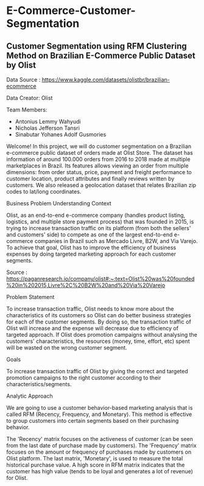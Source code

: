 # E-Commerce-Customer-Segmentation

## Customer Segmentation using RFM Clustering Method on Brazilian E-Commerce Public Dataset by Olist
Data Source : https://www.kaggle.com/datasets/olistbr/brazilian-ecommerce

Data Creator: Olist

Team Members:

- Antonius Lemmy Wahyudi
- Nicholas Jefferson Tansri
- Sinabutar Yohanes Adolf Gusmories

Welcome! In this project, we will do customer segmentation on a Brazilian e-commerce public dataset of orders made at Olist Store. The dataset has information of around 100.000 orders from 2016 to 2018 made at multiple marketplaces in Brazil. Its features allows viewing an order from multiple dimensions: from order status, price, payment and freight performance to customer location, product attributes and finally reviews written by customers. We also released a geolocation dataset that relates Brazilian zip codes to lat/long coordinates.

Business Problem Understanding
Context

Olist, as an end-to-end e-commerce company (handles product listing, logistics, and multiple store payment process) that was founded in 2015, is trying to increase transaction traffic on its platform (from both the sellers' and customers' side) to compete as one of the largest end-to-end e-commerce companies in Brazil such as Mercado Livre, B2W, and Via Varejo. To achieve that goal, Olist has to improve the efficiency of business expenses by doing targeted marketing approach for each customer segments.

Source : https://paganresearch.io/company/olist#:~:text=Olist%20was%20founded%20in%202015,Livre%2C%20B2W%20and%20Via%20Varejo

Problem Statement

To increase transaction traffic, Olist needs to know more about the characteristics of its customers so Olist can do better business strategies for each of the customer segments. By doing so, the transaction traffic of Olist will increase and the expense will decrease due to efficiency of targeted approach. If Olist does promotion campaigns without analysing the customers' characteristics, the resources (money, time, effort, etc) spent will be wasted on the wrong customer segment.

Goals

To increase transaction traffic of Olist by giving the correct and targeted promotion campaigns to the right customer according to their characteristics/segments.

Analytic Approach

We are going to use a customer behavior-based marketing analysis that is called RFM (Recency, Frequency, and Monetary). This method is effective to group customers into certain segments based on their purchasing behavior.

The 'Recency' matrix focuses on the activeness of customer (can be seen from the last date of purchase made by customers). The 'Frequency' matrix focuses on the amount or frequency of purchases made by customers on Olist platform. The last matrix, 'Monetary', is used to measure the total historical purchase value. A high score in RFM matrix indicates that the customer has high value (tends to be loyal and generates a lot of revenue) for Olist.
